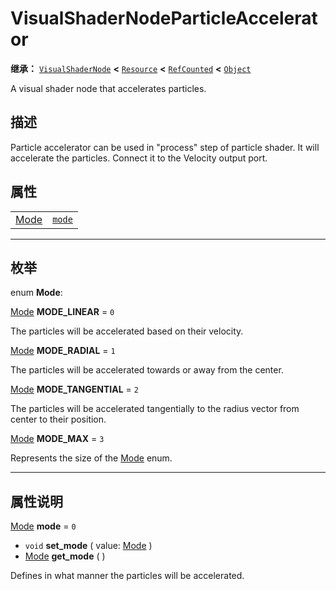 <!-- ⚠ 请勿编辑本文件 ⚠ -->
<!-- 本文档使用脚本从 WeDot 引擎源码仓库生成。 -->
<!-- 生成脚本：https://github.com/WeDot-Engine/WeDot/tree/4.3/doc/tools/make_md.py； -->
<!-- 原文件：https://github.com/WeDot-Engine/WeDot/tree/4.3/doc/classes/VisualShaderNodeParticleAccelerator.xml。 -->

<div id="_class_visualshadernodeparticleaccelerator"></div>

# VisualShaderNodeParticleAccelerator

**继承：** [`VisualShaderNode`](class_visualshadernode.md) **<** [`Resource`](class_resource.md) **<** [`RefCounted`](class_refcounted.md) **<** [`Object`](class_object.md)

A visual shader node that accelerates particles.

## 描述

Particle accelerator can be used in "process" step of particle shader. It will accelerate the particles. Connect it to the Velocity output port.

## 属性

|||
|:-:|:--|
| [Mode](#enum_visualshadernodeparticleaccelerator_mode) | [`mode`](class_visualshadernodeparticleaccelerator.md#class_visualshadernodeparticleaccelerator_property_mode) | ``0`` |

<!-- rst-class:: classref-section-separator -->

---

## 枚举

<div id="_class_enum_visualshadernodeparticleaccelerator_mode"></div>

enum **Mode**: <div id="enum_visualshadernodeparticleaccelerator_mode"></div>

<div id="_class_visualshadernodeparticleaccelerator_constant_mode_linear"></div>

[Mode](#enum_visualshadernodeparticleaccelerator_mode) **MODE_LINEAR** = ``0``

The particles will be accelerated based on their velocity.

<div id="_class_visualshadernodeparticleaccelerator_constant_mode_radial"></div>

[Mode](#enum_visualshadernodeparticleaccelerator_mode) **MODE_RADIAL** = ``1``

The particles will be accelerated towards or away from the center.

<div id="_class_visualshadernodeparticleaccelerator_constant_mode_tangential"></div>

[Mode](#enum_visualshadernodeparticleaccelerator_mode) **MODE_TANGENTIAL** = ``2``

The particles will be accelerated tangentially to the radius vector from center to their position.

<div id="_class_visualshadernodeparticleaccelerator_constant_mode_max"></div>

[Mode](#enum_visualshadernodeparticleaccelerator_mode) **MODE_MAX** = ``3``

Represents the size of the [Mode](#enum_visualshadernodeparticleaccelerator_mode) enum.

<!-- rst-class:: classref-section-separator -->

---

## 属性说明

<div id="_class_visualshadernodeparticleaccelerator_property_mode"></div>

[Mode](#enum_visualshadernodeparticleaccelerator_mode) **mode** = ``0`` <div id="class_visualshadernodeparticleaccelerator_property_mode"></div>

- `void` **set_mode** ( value: [Mode](#enum_visualshadernodeparticleaccelerator_mode) )
- [Mode](#enum_visualshadernodeparticleaccelerator_mode) **get_mode** ( )

Defines in what manner the particles will be accelerated.

[^virtual]: 本方法通常需要用户覆盖才能生效。
[^const]: 本方法无副作用，不会修改该实例的任何成员变量。
[^vararg]: 本方法除了能接受在此处描述的参数外，还能够继续接受任意数量的参数。
[^constructor]: 本方法用于构造某个类型。
[^static]: 调用本方法无需实例，可直接使用类名进行调用。
[^operator]: 本方法描述的是使用本类型作为左操作数的有效运算符。
[^bitfield]: 这个值是由下列位标志构成位掩码的整数。
[^void]: 无返回值。
